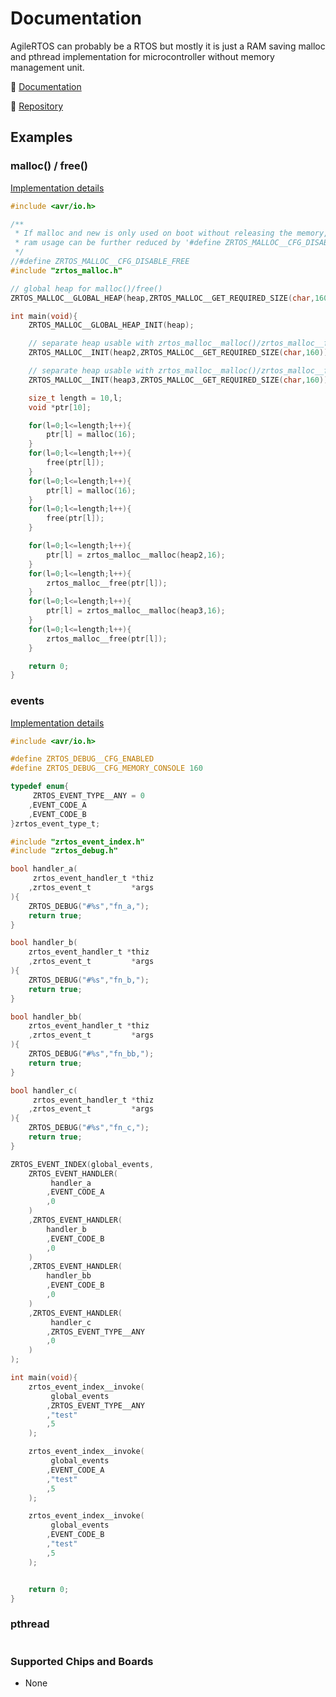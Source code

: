 Documentation
============

AgileRTOS can probably be a RTOS but mostly it is just a RAM saving malloc and pthread implementation for microcontroller without memory management unit.

 🔗 [Documentation](http://agilertos.com)

 🔗 [Repository](https://github.com/ykat-UG-haftungsbeschrankt/agilertos)

Examples
------------

### malloc() / free() ###

[Implementation details](http://agilertos.com/zrtos__malloc_8h.html)

```C
#include <avr/io.h>

/**
 * If malloc and new is only used on boot without releasing the memory, code and
 * ram usage can be further reduced by '#define ZRTOS_MALLOC__CFG_DISABLE_FREE'.
 */
//#define ZRTOS_MALLOC__CFG_DISABLE_FREE
#include "zrtos_malloc.h"

// global heap for malloc()/free()
ZRTOS_MALLOC__GLOBAL_HEAP(heap,ZRTOS_MALLOC__GET_REQUIRED_SIZE(char,160));

int main(void){
	ZRTOS_MALLOC__GLOBAL_HEAP_INIT(heap);

	// separate heap usable with zrtos_malloc__malloc()/zrtos_malloc__free()
	ZRTOS_MALLOC__INIT(heap2,ZRTOS_MALLOC__GET_REQUIRED_SIZE(char,160));

	// separate heap usable with zrtos_malloc__malloc()/zrtos_malloc__free()
	ZRTOS_MALLOC__INIT(heap3,ZRTOS_MALLOC__GET_REQUIRED_SIZE(char,160));

	size_t length = 10,l;
	void *ptr[10];

	for(l=0;l<=length;l++){
		ptr[l] = malloc(16);
	}
	for(l=0;l<=length;l++){
		free(ptr[l]);
	}
	for(l=0;l<=length;l++){
		ptr[l] = malloc(16);
	}
	for(l=0;l<=length;l++){
		free(ptr[l]);
	}

	for(l=0;l<=length;l++){
		ptr[l] = zrtos_malloc__malloc(heap2,16);
	}
	for(l=0;l<=length;l++){
		zrtos_malloc__free(ptr[l]);
	}
	for(l=0;l<=length;l++){
		ptr[l] = zrtos_malloc__malloc(heap3,16);
	}
	for(l=0;l<=length;l++){
		zrtos_malloc__free(ptr[l]);
	}

	return 0;
}
```

### events ###

[Implementation details](http://agilertos.com/zrtos__event_8h.html)

```C
#include <avr/io.h>

#define ZRTOS_DEBUG__CFG_ENABLED
#define ZRTOS_DEBUG__CFG_MEMORY_CONSOLE 160

typedef enum{
	 ZRTOS_EVENT_TYPE__ANY = 0
	,EVENT_CODE_A
	,EVENT_CODE_B
}zrtos_event_type_t;

#include "zrtos_event_index.h"
#include "zrtos_debug.h"

bool handler_a(
	 zrtos_event_handler_t *thiz
	,zrtos_event_t         *args
){
	ZRTOS_DEBUG("#%s","fn_a,");
	return true;
}

bool handler_b(
	zrtos_event_handler_t *thiz
	,zrtos_event_t         *args
){
	ZRTOS_DEBUG("#%s","fn_b,");
	return true;
}

bool handler_bb(
	zrtos_event_handler_t *thiz
	,zrtos_event_t         *args
){
	ZRTOS_DEBUG("#%s","fn_bb,");
	return true;
}

bool handler_c(
	 zrtos_event_handler_t *thiz
	,zrtos_event_t         *args
){
	ZRTOS_DEBUG("#%s","fn_c,");
	return true;
}

ZRTOS_EVENT_INDEX(global_events,
	ZRTOS_EVENT_HANDLER(
		 handler_a
		,EVENT_CODE_A
		,0
	)
	,ZRTOS_EVENT_HANDLER(
		handler_b
		,EVENT_CODE_B
		,0
	)
	,ZRTOS_EVENT_HANDLER(
		handler_bb
		,EVENT_CODE_B
		,0
	)
	,ZRTOS_EVENT_HANDLER(
		 handler_c
		,ZRTOS_EVENT_TYPE__ANY
		,0
	)
);

int main(void){
	zrtos_event_index__invoke(
		 global_events
		,ZRTOS_EVENT_TYPE__ANY
		,"test"
		,5
	);

	zrtos_event_index__invoke(
		 global_events
		,EVENT_CODE_A
		,"test"
		,5
	);

	zrtos_event_index__invoke(
		 global_events
		,EVENT_CODE_B
		,"test"
		,5
	);


	return 0;
}
```

### pthread ###
```C
```

### Supported Chips and Boards ###

  * None